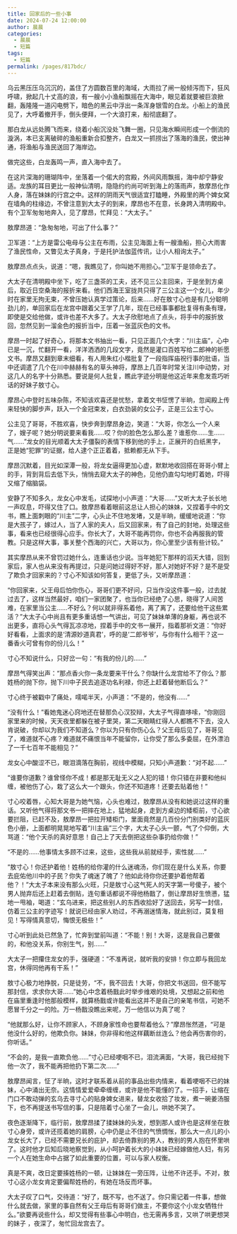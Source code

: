 ```yaml
---
title: 回家后的一些小事
date: 2024-07-24 12:00:00
author: 晨晨
categories: 
  - 晨晨
  - 短篇
tags: 
  - 短篇
permalink: /pages/817bdc/
---
```


乌云黑压压乌沉沉的，盖住了方圆数百里的海域，大雨拉了闸一般倾泻而下，狂风呼啸，掀起几十丈高的浪，有一艘小小渔船飘摇在大海中，眼见着就要被巨浪掀翻，轰隆隆一道闪电劈下，暗色的黑云中浮出一条浑身银雪的白龙。小船上的渔民见了，大呼着撤开手，倒头便拜，一个大浪打来，船彻底翻了。

那白龙从远处腾飞而来，绕着小船沉没处飞舞一圈，只见海水瞬间形成一个倒流的漩涡，本已支离破碎的渔船重新合扣整齐，白龙又一抓捞出了落海的渔民，使出神通，将渔船与渔民送回了海岸边。

做完这些，白龙轰鸣一声，直入海中去了。<!-- more -->

在这片深海的珊瑚阵中，坐落着一个偌大的宫殿，外间风雨飘摇，海中却宁静安适。龙族的耳目更比一般神仙清明，隐隐约约尚可听到海上的落雨声，敖摩昂化作人身，落在妹妹的行宫之中。这样的阴雨天气很适宜打瞌睡，外殿里的两个婢女窝在墙角的柱缘边，不曾注意到大太子的到来，摩昂也不在意，长身跨入清明殿中。有个卫军匆匆地奔入，见了摩昂，忙拜见：“大太子。”

敖摩昂道：“急匆匆地，可出了什么事？”

卫军道：“上方是雷公电母与公主在布雨，公主见海面上有一艘渔船，担心大雨害了渔民性命，又瞥见太子真身，于是托护法伽蓝传讯，让小人相询太子。”

敖摩昂点点头，说道：“嗯，我瞧见了，你叫她不用担心。”卫军于是领命去了。

大太子在清明殿中坐下，吃了三盏茶的工夫，还不见三公主回来，于是坐到方桌后，取近日空桑海的报折来看。他们西海王室拢共只得了三公主这一个女儿，年少时在家里无拘无束，不曾压她认真学过策论，后来……好在敖寸心也是有几分聪明劲儿的，单回家后在龙宫中跟着父王学了几年，现在已经事事都批复得有条有理，即使是交给他做，或许也差不大多了。大太子欣慰地点了点头，将手中的报折放回，忽然见到一溜金色的报折当中，压着一张蓝灰色的文书。

摩昂一时起了好奇心，将那本文书抽出一看，只见正面几个大字：“川主庙”，心中已是一沉，忙翻开一看，洋洋洒洒的几段文字，竟然是灌口百姓写给二郎神的祈愿文书。摩昂又翻到章末细看，有人用朱红小楷批复了一段指挥庙祝行事的批语，当中还调遣了几个在川中赫赫有名的草头神将，摩昂上几百年时常关注川中动势，对这几人的名字十分熟悉。要说是何人批复，瞧此字迹分明是他这近年来愈发乖巧听话的好妹子敖寸心。

摩昂心中登时五味杂陈，不知该欢喜还是忧愁，拿着文书怔愣了半晌，忽闻殿上传来轻快的脚步声，跃入一个金冠束发，白衣劲装的女公子，正是三公主寸心。

公主见了哥哥，不胜欢喜，快步奔到摩昂身边，笑道：“大哥，你怎么一个人来了，嫂子呢？她分明说要来看我……哎？你的脸色怎么那么差？谁惹你……生……气……”龙女的目光顺着大太子僵裂的表情下移到他的手上，正展开的白纸黑字，正是她“犯罪”的证据，给人逮个正正着着，抵赖都无从下手。

摩昂沉默着，目光如深潭一般，将龙女逼得更加心虚，默默地收回搭在哥哥小臂上的手，背到背后去低下头，悄悄去窥大太子的神色，见他仍直勾勾地盯着她，吓得又缩了缩脑袋。

安静了不知多久，龙女心中发毛，试探地小小声道：“大哥……”又听大太子长长地一声叹息，吓得又住了口。敖摩昂看着眼前这总让人担心的妹妹，又捏着手中的文书，瞧上面刺眼的“川主”二字，心头止不住地发堵，又是半晌，缓缓地说道：“你是大孩子了，嫁过人，当了人家的夫人，后又回家来，有了自己的封地，处理这些事，看来也已经很得心应手。你长大了，大哥不能再罚你，你也不会再服我的管教。只是这样大事，事关整个西海的兴亡，大哥以为，你心里至少该有些计较。”

其实摩昂从来不曾罚过她什么，连重话也少说。当年她犯下那样的滔天大错，回到家后，家人也从来没有再提过，只是问她过得好不好，那人对她好不好？是不是受了欺负才回家来的？寸心不知该如何答复，更低了头，又听摩昂道：

“你回家来，父王母后怕你伤心，哥哥们更不好问，只当作没这件事一般，过去就过去了，这样当然最好，咱们一家团聚了，也当你已经绝了心思，晓得了人间苦难，在家里当公主……不好么？何以就非得系着他，离了离了，还要给他干这些累活？”大太子心中尚且有更多重话想一气讲出，可见了妹妹单薄的身躯，再也说不出更多，直将心头气得瓦凉凉地，捏着手中的文书一展开，指着那祈文道：“你好好看看，上面求的是‘清源妙道真君’，呼的是‘二郎爷爷’，与你有什么相干？这一番香火可曾有你的份儿么！”

寸心不知说什么，只好岔一句：“有我的份儿的……”

摩昂气得笑出声：“那点香火你一条龙要来干什么？你缺什么龙宫给不了你么？那姓杨的抛下你，抛下川中子民去追逐功名利禄，你还上赶着替他断后么？”

寸心终于被戳中了痛处，嚅喏半天，小声道：“不是的，他没有……”

“没有什么！”看她鬼迷心窍地还在替那负心汉狡辩，大太子气得直哆嗦，“你刚回家里来的时候，天天夜里都躲在被子里哭，第二天眼睛红得人人都瞧不下去，没人肯说破，你却以为我们不知道么？你以为只有你伤心么？父王母后见了，哥哥见了，难道就不心疼？难道就不痛恨当年不能留你，让你受了那么多委屈，在外漂泊了一千七百年不能相见？”

龙女心中酸涩不已，眼泪滴落在胸前，视线中模糊，只知小声道歉：“对不起……”

“谁要你道歉？谁曾怪你不成！都是那无耻无义之人犯的错！你只错在非要和他纠缠，被他伤了心，栽了这么大一个跟头，你还不知道疼！还要去贴着他！”

寸心咬着唇，心知大哥是为她气恼，心头也难过，敖摩昂从没有和她说过这样的重话。又听他气得将那文书一把摔在地上，猛地起身，走到方桌边的矮柜前，寸心欲要拦阻，已赶不及，敖摩昂一把拉开矮柜门，里面竟然是几百份分门别类好的蓝灰色小册，上面都明晃晃地写着“川主庙”三个字，大太子心头一颤，气了个仰倒，大骂道：“他个天杀的真好意思！自己上了天去倒把这些杂事扔给你做！”

“不是的……他事情太多顾不过来，这些，这些我从前就经手，索性就……”

“敖寸心！你还护着他！姓杨的给你灌的什么迷魂汤，你们现在是什么关系，你要去庇佑他川中的子民？你失了魂迷了魄了？他如此待你你还要护着他帮着他？！”大太子本来没有那么火旺，只是敖寸心这气死人的天字第一号傻子，被个男人抛弃后还上赶着去倒贴，连句重话都说不得他杨戬了，倒让摩昂好生愤懑，猛地一甩袖，喝道：“玄乌进来，把这些别人的东西收拾好了送回去，另写一封信，仿着三公主的字迹写！就说已经由家人劝过，不再溺迷情海，就此别过，莫复相见！写得情真意切，悔恨无极些！”

寸心听到此处已然急了，忙奔到堂前叫道：“不能！别！大哥，这是我自己要做的，和他没关系，你别生气，别……”

大太子一把攥住龙女的手，强硬道：“不准再说，就听我的安排！你立即与我回龙宫，休得同他再有干系！”

敖寸心极力地挣脱，只是徒劳，“不，我不回去！大哥，你把文书送回，但不能写那封信，求求你大哥……”她心中念着杨戬此时举步维艰的处境，又想起之前和他在庙里重逢时他那般模样，就算杨戬或许能看出这并不是自己的亲笔书信，可她不愿冒千分之一的险。万一杨戬没瞧出来呢，万一他信以为真了呢？

“他就那么好，让你不顾家人，不顾身家性命也要帮着他么？”摩昂怅然道，“可是他没什么好的，他欺负你。妹妹，你非得和他这样藕断丝连么？他会再伤害你的，你听话。”

“不会的，是我一直欺负他……”寸心已经哽咽不已，泪流满面，“大哥，我已经抛下他一次了，我不能再把他扔下第二次……”

敖摩昂闻言，怔了半晌，这时才联系着从前的事品出些内情来，看着哽咽不已的妹妹，心中涌出无奈。这情情爱爱牵牵缠缠，或许是他不能懂的了。一招手，让缩在门口不敢动弹的玄乌去寻寸心的贴身婢女进来，替龙女收拾了妆发，煮一碗姜汤服下，也不再提送书写信的事，只是陪着寸心坐了一会儿，哄她不哭了。

夜色逐渐降下，临行前，敖摩昂揉了揉妹妹的头发，想到那人或许也是这样坐在敖寸心身旁，或许还揽着她的肩膀，心中仍是止不住的气愤惆怅，那么大一点儿的小龙女长大了，已经不需要兄长的庇护，却去倚靠别的男人，教别的男人抱在怀里哄了。这时他才后知后晓地察觉到，从小呵护着长大的小妹妹已经嫁做他人妇，有另一个人在她生命中占据了如此重要的位置，可以与家人权衡。

真是不爽，改日定要揍姓杨的一顿，让妹妹在一旁压阵，让他不许还手。不对，敖寸心这小龙女肯定要偏帮姓杨的，有她在场反而坏事。

大太子叹了口气，交待道：“好了，既不写，也不送了。你只需记着一件事，想做什么就去做，家里的事自然有父王母后有哥哥们做主，不要你这个小龙女牺牲什么。”欲要再说些什么，却又觉得有些事心中明白，也无需再多言，又哄了哄更想哭的妹子 ，夜深了，匆忙回龙宫去了。
